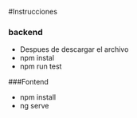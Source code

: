 #Instrucciones
### backend

- Despues de descargar el archivo 
- npm instal
- npm run test

###Fontend
- npm install
-  ng serve

